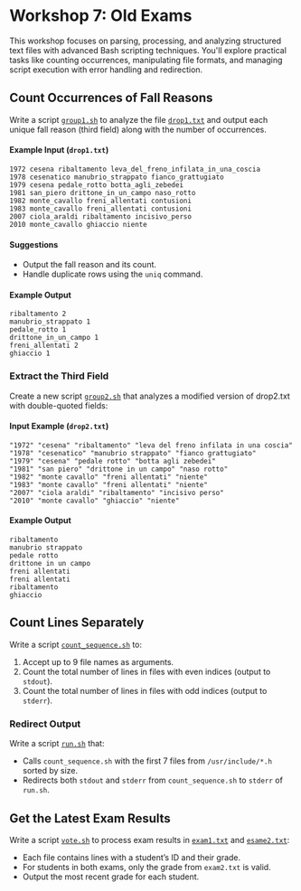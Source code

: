 # Workshop 7: Old Exams
This workshop focuses on parsing, processing, and analyzing structured text files with advanced Bash scripting techniques. You'll explore practical tasks like counting occurrences, manipulating file formats, and managing script execution with error handling and redirection.

## Count Occurrences of Fall Reasons
Write a script [`group1.sh`](./code/group1.sh) to analyze the file [`drop1.txt`](./code/drop1.txt) and output each unique fall reason (third field) along with the number of occurrences.  

#### Example Input (`drop1.txt`)  
```plaintext
1972 cesena ribaltamento leva_del_freno_infilata_in_una_coscia
1978 cesenatico manubrio_strappato fianco_grattugiato
1979 cesena pedale_rotto botta_agli_zebedei
1981 san_piero drittone_in_un_campo naso_rotto
1982 monte_cavallo freni_allentati contusioni
1983 monte_cavallo freni_allentati contusioni
2007 ciola_araldi ribaltamento incisivo_perso
2010 monte_cavallo ghiaccio niente
```

#### Suggestions  
- Output the fall reason and its count.  
- Handle duplicate rows using the `uniq` command.  

#### Example Output  
```plaintext
ribaltamento 2
manubrio_strappato 1
pedale_rotto 1
drittone_in_un_campo 1
freni_allentati 2
ghiaccio 1
```

### Extract the Third Field
Create a new script [`group2.sh`](./code/group2.sh) that analyzes a modified version of drop2.txt with double-quoted fields:

#### Input Example (`drop2.txt`)  
```plaintext
"1972" "cesena" "ribaltamento" "leva del freno infilata in una coscia"
"1978" "cesenatico" "manubrio strappato" "fianco grattugiato"
"1979" "cesena" "pedale rotto" "botta agli zebedei"
"1981" "san piero" "drittone in un campo" "naso rotto"
"1982" "monte cavallo" "freni allentati" "niente"
"1983" "monte cavallo" "freni allentati" "niente"
"2007" "ciola araldi" "ribaltamento" "incisivo perso"
"2010" "monte cavallo" "ghiaccio" "niente"
```

#### Example Output  
```plaintext
ribaltamento
manubrio strappato
pedale rotto
drittone in un campo
freni allentati
freni allentati
ribaltamento
ghiaccio
```

## Count Lines Separately
Write a script [`count_sequence.sh`](./code/count_sequence.sh) to:  
1. Accept up to 9 file names as arguments.  
2. Count the total number of lines in files with even indices (output to `stdout`).  
3. Count the total number of lines in files with odd indices (output to `stderr`).  

### Redirect Output
Write a script [`run.sh`](./code/run.sh) that:  
- Calls `count_sequence.sh` with the first 7 files from `/usr/include/*.h` sorted by size.  
- Redirects both `stdout` and `stderr` from `count_sequence.sh` to `stderr` of `run.sh`.

## Get the Latest Exam Results  
Write a script [`vote.sh`](./code/vote.sh) to process exam results in [`exam1.txt`](./code/exam1.txt) and [`esame2.txt`](./code/exam2.txt):  
- Each file contains lines with a student’s ID and their grade.  
- For students in both exams, only the grade from `exam2.txt` is valid.  
- Output the most recent grade for each student.
